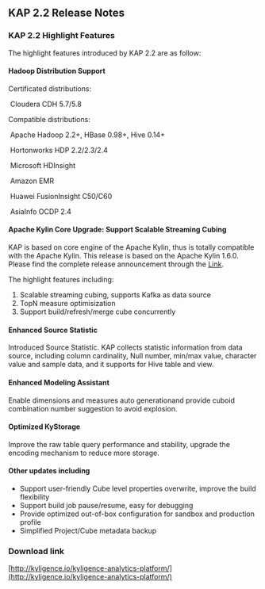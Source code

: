 ## KAP 2.2 Release Notes

### KAP 2.2 Highlight Features

The highlight features introduced by KAP 2.2 are as follow:

#### Hadoop Distribution Support

Certificated distributions:

​	Cloudera CDH 5.7/5.8

Compatible distributions:

​	Apache Hadoop 2.2+, HBase 0.98+, Hive 0.14+

​	Hortonworks HDP 2.2/2.3/2.4

​	Microsoft HDInsight

​	Amazon EMR

​	Huawei FusionInsight C50/C60

​	AsiaInfo OCDP 2.4

#### Apache Kylin Core Upgrade: Support Scalable Streaming Cubing

KAP is based on core engine of the Apache Kylin, thus is totally compatible with the Apache Kylin. This release is based on the Apache Kylin 1.6.0. Please find the complete release announcement through the [Link](https://kylin.apache.org/docs16/release_notes.html).

The highlight features including:

1. Scalable streaming cubing, supports Kafka as data source
2. TopN measure optimisization
3. Support build/refresh/merge cube concurrently

#### Enhanced Source Statistic

Introduced Source Statistic. KAP collects statistic information from data source, including column cardinality, Null number, min/max value, character value and sample data, and it supports for Hive table and view.

#### Enhanced Modeling Assistant

Enable dimensions and measures auto generationand provide cuboid combination number suggestion to avoid explosion.

#### Optimized KyStorage

Improve the raw table query performance and stability, upgrade the encoding mechanism to reduce more storage.

#### Other updates including

- Support user-friendly Cube level properties overwrite, improve the build flexibility
- Support build job pause/resume, easy for debugging
- Provide optimized out-of-box configuration for sandbox and production profile
- Simplified Project/Cube metadata backup

### Download link

[http://kyligence.io/kyligence-analytics-platform/](http://kyligence.io/kyligence-analytics-platform/)


